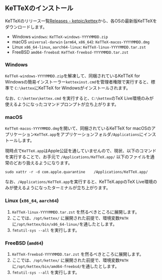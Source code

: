 ## KeTTeXのインストール

KeTTeXのリリース一覧[Releases - ketpic/kettex](https://github.com/ketpic/kettex/releases)から、各OSの最新版KeTTeXをダウンロードします。

 * Windows `windows`: `KeTTeX-windows-YYYYMMDD.zip`
 * macOS `universal-darwin` (`arm64`, `x86_64`): `KeTTeX-macos-YYYYMMDD.dmg`
 * Linux `x86_64-linux`, `aarch64-linux`: `KeTTeX-linux-YYYYMMDD.tar.zst`
 * FreeBSD `amd64-freebsd`: `KeTTeX-freebsd-YYYYMMDD.tar.zst`

### Windows
`KeTTeX-windows-YYYYMMDD.zip`を解凍して、同梱されているKeTTeX for Windowsの簡易インストーラー`kettexinst.cmd`を管理者権限で実行すると、標準で `C:\kettex`にKeTTeX for Windowsがインストールされます。

なお、`C:\kettex\kettex.cmd` を実行すると、`C:\kettex`のTeX Live環境のみが使えるようになったコマンドプロンプトが立ち上がります。

<!-- TODO: スクリーンショットとともに、インストール方法を説明する -->

<!-- TODO: PowerShell用も用意したほうがいい？ -->

### macOS
`KeTTeX-macos-YYYYMMDD.dmg`を開いて、同梱されているKeTTeX for macOSのアプリケーション`KeTTeX.app`をアプリケーションフォルダ`/Applications`にインストールします。

現時点で`KeTTeX.app`はApple公証を通していませんので、現状、以下のコマンドを実行することで、お手元で `/Applications/KeTTeX.app/` 以下のファイルを通常のどおり扱えるようになります。

```
sudo xattr -r -d com.apple.quarantine    /Applications/KeTTeX.app/
```

なお、`/Applications/KeTTeX.app`を実行すると、KeTTeX.appのTeX Live環境のみが使えるようになったターミナルが立ち上がります。

<!-- TODO: スクリーンショットとともに、インストール方法を説明する -->

### Linux (`x86_64`, `aarch64`)
1. `KeTTeX-linux-YYYYMMDD.tar.zst` を然るべきところに展開します。
2. ここでは、`/opt/kettex/` に展開された前提で、環境変数`PATH`に`/opt/kettex/bin/x86_64-linux/`を通したとします。
3. `fmtutil-sys --all` を実行します。

### FreeBSD (`amd64`)
1. `KeTTeX-freebsd-YYYYMMDD.tar.zst` を然るべきところに展開します。
2. ここでは、`/opt/kettex/` に展開された前提で、環境変数`PATH`に`/opt/kettex/bin/amd64-freebsd/`を通したとします。
3. `fmtutil-sys --all` を実行します。
